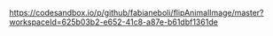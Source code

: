 https://codesandbox.io/p/github/fabianeboli/flipAnimalImage/master?workspaceId=625b03b2-e652-41c8-a87e-b61dbf1361de